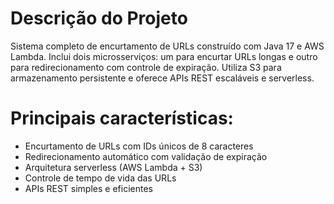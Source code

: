 # Descrição do Projeto
Sistema completo de encurtamento de URLs construído com Java 17 e AWS Lambda. Inclui dois microsserviços: um para encurtar URLs longas e outro para redirecionamento com controle de expiração. Utiliza S3 para armazenamento persistente e oferece APIs REST escaláveis e serverless.

# Principais características:

- Encurtamento de URLs com IDs únicos de 8 caracteres
- Redirecionamento automático com validação de expiração
- Arquitetura serverless (AWS Lambda + S3)
- Controle de tempo de vida das URLs
- APIs REST simples e eficientes
